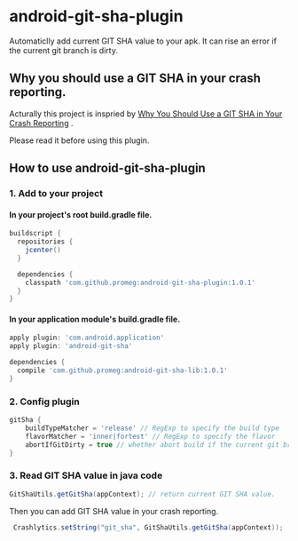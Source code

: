 # android-git-sha-plugin

Automaticlly add current GIT SHA value to your apk. It can rise an error if the current git branch is dirty.

## Why you should use a GIT SHA in your crash reporting.

Acturally this project is inspried by [Why You Should Use a GIT SHA in Your Crash Reporting](http://www.donnfelker.com/why-you-should-use-a-git-sha-in-your-crash-reporting/) .

Please read it before using this plugin.

## How to use android-git-sha-plugin

### 1. Add to your project

#### In your project's root build.gradle file.
```groovy
buildscript {
  repositories {
    jcenter()
  }

  dependencies {
    classpath 'com.github.promeg:android-git-sha-plugin:1.0.1'
  }
}
```

#### In your application module's build.gradle file.
```groovy
apply plugin: 'com.android.application'
apply plugin: 'android-git-sha'

dependencies {
  compile 'com.github.promeg:android-git-sha-lib:1.0.1'
}
```

### 2. Config plugin

```groovy
gitSha {
    buildTypeMatcher = 'release' // RegExp to specify the build type
    flavorMatcher = 'inner|fortest' // RegExp to specify the flavor
    abortIfGitDirty = true // whether abort build if the current git branch is dirty
}
```

### 3. Read GIT SHA value in java code



```java
GitShaUtils.getGitSha(appContext); // return current GIT SHA value.
```

Then you can add GIT SHA value in your crash reporting.

```java
 Crashlytics.setString("git_sha", GitShaUtils.getGitSha(appContext));
``` 


